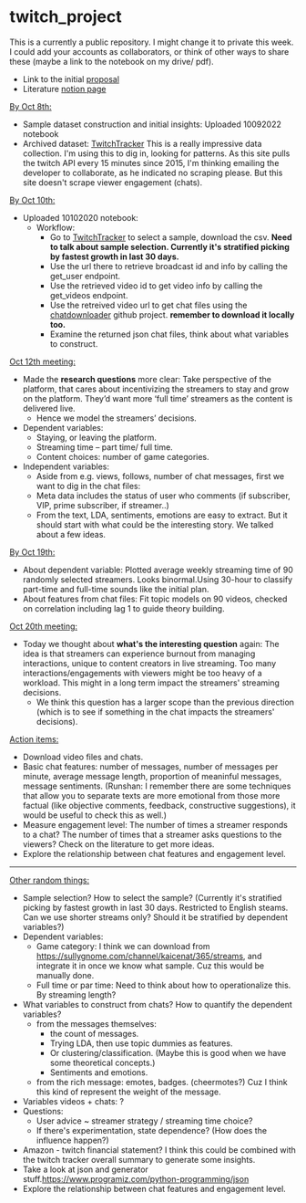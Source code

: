 # twitch_project

This is a currently a public repository. I might change it to private this week. I could add your accounts as collaborators, or think of other ways to share these (maybe a link to the notebook on my drive/ pdf). 
- Link to the initial [proposal](https://docs.google.com/document/d/1NeULev_u3fpf7Zrn_sOdR7k33qzWW9lFx29LEjeLb14/edit?usp=sharing)
- Literature [notion page](https://www.notion.so/pearlyu/Working-on-a-research-question-f4e889d8cad645428feae3a91dd3e873)

<ins>By Oct 8th:<ins> 
- Sample dataset construction and initial insights: Uploaded 10092022 notebook
- Archived dataset: [TwitchTracker](https://sullygnome.com/channels/30/followergrowth) This is a really impressive data collection. I'm using this to dig in, looking for patterns. As this site pulls the twitch API every 15 minutes since 2015, I'm thinking emailing the developer to collaborate, as he indicated no scraping please. But this site doesn't scrape viewer engagement (chats). 

<ins>By Oct 10th:<ins>
- Uploaded 10102020 notebook:
  - Workflow:
    - Go to [TwitchTracker](https://sullygnome.com/channels/30/followergrowth) to select a sample, download the csv.  **Need to talk about sample selection. Currently it's stratified picking by fastest growth in last 30 days.**
    - Use the url there to retrieve broadcast id and info by calling the get_user endpoint.
    - Use the retrieved video id to get video info by calling the get_videos endpoint.
    - Use the retreived video url to get chat files using the [chatdownloader](https://github.com/xenova/chat-downloader/tree/master/docs) github project.  **remember to download it locally too.**
    - Examine the returned json chat files, think about what variables to construct. 

<ins>Oct 12th meeting: <ins>
- Made the **research questions** more clear: Take perspective of the platform, that cares about incentivizing the streamers to stay and grow on the platform. They’d want more ‘full time’ streamers as the content is delivered live. 
  - Hence we model the streamers’ decisions.
- Dependent variables:
  - Staying, or leaving the platform. 
  - Streaming time – part time/ full time.
  - Content choices: number of game categories. 
- Independent variables:
  - Aside from e.g. views, follows, number of chat messages, first we want to dig in the chat files:
  - Meta data includes the status of user who comments (if subscriber, VIP, prime subscriber, if streamer..)
  - From the text,  LDA, sentiments, emotions are easy to extract. But it should start with what could be the interesting story. We talked about a few ideas. 
 
<ins>By Oct 19th: <ins> 
- About dependent variable: Plotted average weekly streaming time of 90 randomly selected streamers. Looks binormal.Using 30-hour to classify part-time and full-time sounds like the initial plan. 
- About features from chat files: Fit topic models on 90 videos, checked on correlation including lag 1 to guide theory building. 

<ins>Oct 20th meeting:<ins>
- Today we thought about **what's the interesting question** again: The idea is that streamers can experience burnout from managing interactions, unique to content creators in live streaming. Too many interactions/engagements with viewers might be too heavy of a workload. This might in a long term impact the streamers' streaming decisions. 
  - We think this question has a larger scope than the previous direction (which is to see if something in the chat impacts the streamers' decisions). 


<ins>Action items: <ins>  
- Download video files and chats. 
- Basic chat features: number of messages, number of messages per minute, average message length, proportion of meaninful messages, message sentiments. (Runshan: I remember there are some techniques that allow you to separate texts are more emotional from those more factual (like objective comments, feedback, constructive suggestions), it would be useful to check this as well.)
- Measure engagement level: The number of times a streamer responds to a chat? The number of times that a streamer asks questions to the viewers? Check on the literature to get more ideas. 
- Explore the relationship between chat features and engagement level.
 
***

<ins>Other random things: <ins>
- Sample selection? How to select the sample? (Currently it's stratified picking by fastest growth in last 30 days. Restricted to English steams. Can we use shorter streams only? Should it be stratified by dependent variables?)
- Dependent variables: 
  - Game category: I think we can download from https://sullygnome.com/channel/kaicenat/365/streams, and integrate it in once we know what sample. Cuz this would be manually done. 
  - Full time or par time: Need to think about how to operationalize this. By streaming length? 
- What variables to construct from chats? How to quantify the dependent variables?
  - from the messages themselves: 
    - the count of messages. 
    - Trying LDA, then use topic dummies as features. 
    - Or clustering/classification. (Maybe this is good when we have some theoretical concepts.)
    - Sentiments and emotions. 
  - from the rich message: emotes, badges. (cheermotes?) Cuz I think this kind of represent the weight of the message. 
- Variables videos + chats: ? 
- Questions:
  - User advice  ~ streamer strategy / streaming time choice?
  - If there's experimentation, state dependence? (How does the influence happen?)
- Amazon - twitch financial statement? I think this could be combined with the twitch tracker overall summary to generate some insights.
- Take a look at json and generator stuff.https://www.programiz.com/python-programming/json
- Explore the relationship between chat features and engagement level.
